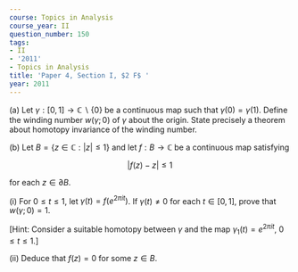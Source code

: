 ```yaml
---
course: Topics in Analysis
course_year: II
question_number: 150
tags:
- II
- '2011'
- Topics in Analysis
title: 'Paper 4, Section I, $2 F$ '
year: 2011
---
```




(a) Let $\gamma:[0,1] \rightarrow \mathbb{C} \backslash\{0\}$ be a continuous map such that $\gamma(0)=\gamma(1)$. Define the winding number $w(\gamma ; 0)$ of $\gamma$ about the origin. State precisely a theorem about homotopy invariance of the winding number.

(b) Let $B=\{z \in \mathbb{C}:|z| \leqslant 1\}$ and let $f: B \rightarrow \mathbb{C}$ be a continuous map satisfying

$$|f(z)-z| \leqslant 1$$

for each $z \in \partial B$.

(i) For $0 \leqslant t \leqslant 1$, let $\gamma(t)=f\left(e^{2 \pi i t}\right)$. If $\gamma(t) \neq 0$ for each $t \in[0,1]$, prove that $w(\gamma ; 0)=1$.

[Hint: Consider a suitable homotopy between $\gamma$ and the map $\gamma_{1}(t)=e^{2 \pi i t}$, $0 \leqslant t \leqslant 1 .]$

(ii) Deduce that $f(z)=0$ for some $z \in B$.
